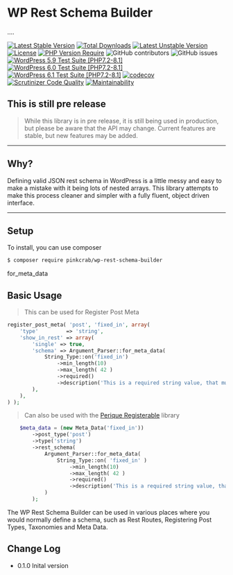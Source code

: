 # WP Rest Schema Builder

....

[![Latest Stable Version](http://poser.pugx.org/pinkcrab/wp-rest-schema/v)](https://packagist.org/packages/pinkcrab/wp-rest-schema) [![Total Downloads](http://poser.pugx.org/pinkcrab/wp-rest-schema/downloads)](https://packagist.org/packages/pinkcrab/wp-rest-schema) [![Latest Unstable Version](http://poser.pugx.org/pinkcrab/wp-rest-schema/v/unstable)](https://packagist.org/packages/pinkcrab/wp-rest-schema) [![License](http://poser.pugx.org/pinkcrab/wp-rest-schema/license)](https://packagist.org/packages/pinkcrab/wp-rest-schema) [![PHP Version Require](http://poser.pugx.org/pinkcrab/wp-rest-schema/require/php)](https://packagist.org/packages/pinkcrab/wp-rest-schema)
![GitHub contributors](https://img.shields.io/github/contributors/Pink-Crab/WP_Rest_Schema?label=Contributors)
![GitHub issues](https://img.shields.io/github/issues-raw/Pink-Crab/WP_Rest_Schema)
[![WordPress 5.9 Test Suite [PHP7.2-8.1]](https://github.com/Pink-Crab/WP_Rest_Schema/actions/workflows/WP_5_9.yaml/badge.svg)](https://github.com/Pink-Crab/WP_Rest_Schema/actions/workflows/WP_5_9.yaml)
[![WordPress 6.0 Test Suite [PHP7.2-8.1]](https://github.com/Pink-Crab/WP_Rest_Schema/actions/workflows/WP_6_0.yaml/badge.svg)](https://github.com/Pink-Crab/WP_Rest_Schema/actions/workflows/WP_6_0.yaml)
[![WordPress 6.1 Test Suite [PHP7.2-8.1]](https://github.com/Pink-Crab/WP_Rest_Schema/actions/workflows/WP_6_1.yaml/badge.svg?branch=master)](https://github.com/Pink-Crab/WP_Rest_Schema/actions/workflows/WP_6_1.yaml)
[![codecov](https://codecov.io/gh/Pink-Crab/WP_Rest_Schema/branch/master/graph/badge.svg?token=4yEceIaSFP)](https://codecov.io/gh/Pink-Crab/WP_Rest_Schema) [![Scrutinizer Code Quality](https://scrutinizer-ci.com/g/Pink-Crab/WP_Rest_Schema/badges/quality-score.png?b=master)](https://scrutinizer-ci.com/g/Pink-Crab/WP_Rest_Schema/?branch=master)
[![Maintainability](https://api.codeclimate.com/v1/badges/c836fefdf060dd6f74c0/maintainability)](https://codeclimate.com/github/Pink-Crab/WP_Rest_Schema/maintainability)

## This is still pre release ##
> While this library is in pre release, it is still being used in production, but please be aware that the API may change. Current features are stable, but new features may be added.

****

## Why? ##

Defining valid JSON rest schema in WordPress is a little messy and easy to make a mistake with it being lots of nested arrays. This library attempts to make this process cleaner and simpler with a fully fluent, object driven interface.

****

## Setup ##

To install, you can use composer
```bash
$ composer require pinkcrab/wp-rest-schema-builder
```
for_meta_data
## Basic Usage ##

> This can be used for Register Post Meta
```php
register_post_meta( 'post', 'fixed_in', array(
    'type'         => 'string',
    'show_in_rest' => array(
        'single' => true,
        'schema' => Argument_Parser::for_meta_data(
            String_Type::on('fixed_in')
                ->min_length(10)
                ->max_length( 42 )
                ->required()
                ->description('This is a required string value, that must be between 10 and 42 chars long.')
        ),
    ),
) );
```
> Can also be used with the [Perique Registerable](https://github.com/Pink-Crab/Perique-Registerables) library
```php
    $meta_data = (new Meta_Data('fixed_in'))
        ->post_type('post')
        ->type('string')
        ->rest_schema(
            Argument_Parser::for_meta_data(
                String_Type::on( 'fixed_in' )
                    ->min_length(10)
                    ->max_length( 42 )
                    ->required()
                    ->description('This is a required string value, that must be between 10 and 42 chars long.')
            )
        );
```


The WP Rest Schema Builder can be used in various places where you would normally define a schema, such as Rest Routes, Registering Post Types, Taxonomies and Meta Data.

## Change Log ##
* 0.1.0 Inital version